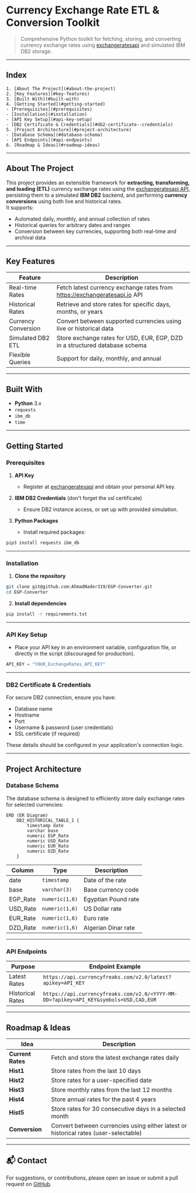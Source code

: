 # Currency Exchange Rate ETL & Conversion Toolkit

> Comprehensive Python toolkit for fetching, storing, and converting currency exchange rates using [exchangeratesapi](https://exchangeratesapi.io) and simulated IBM DB2 storage.

---

##  Index

    1. [About The Project](#about-the-project)
    2. [Key Features](#key-features)
    3. [Built With](#built-with)
    4. [Getting Started](#getting-started)
    - [Prerequisites](#prerequisites)
    - [Installation](#installation)
    - [API Key Setup](#api-key-setup)
    - [DB2 Certificate & Credentials](#db2-certificate--credentials)
    5. [Project Architecture](#project-architecture)
    - [Database Schema](#database-schema)
    - [API Endpoints](#api-endpoints)
    6. [Roadmap & Ideas](#roadmap-ideas)


---

## About The Project

This project provides an extensible framework for **extracting, transforming, and loading (ETL)** currency exchange rates using the [exchangeratesapi API](https://exchangeratesapi.io), persisting them to a simulated **IBM DB2** backend, and performing **currency conversions** using both live and historical rates.  
It supports:
- Automated daily, monthly, and annual collection of rates
- Historical queries for arbitrary dates and ranges
- Conversion between key currencies, supporting both real-time and archival data

---

##  Key Features

| Feature         | Description                                                                                 |
|-----------------|--------------------------------------------------------------------------------------------|
|  Real-time Rates  | Fetch latest currency exchange rates from https://exchangeratesapi.io API                             |
|  Historical Rates | Retrieve and store rates for specific days, months, or years                            |
|  Currency Conversion | Convert between supported currencies using live or historical data                 |
|  Simulated DB2 ETL | Store exchange rates for USD, EUR, EGP, DZD in a structured database schema            |
|  Flexible Queries  | Support for daily, monthly, and annual                            |

---

##  Built With

- **Python** 3.x
- `requests`
- `ibm_db`
- `time`

---

##  Getting Started

### Prerequisites

1. **API Key**  
   - Register at [exchangeratesapi](https://exchangeratesapi.io) and obtain your personal API key.

2. **IBM DB2 Credentials** (don't forget the ssl certificate)
   - Ensure DB2 instance access, or set up with provided simulation.

3. **Python Packages**
   - Install required packages:

```bash
pip3 install requests ibm_db
```

---

### Installation

1. **Clone the repository**

```bash
git clone git@github.com:AhmadNader319/EGP-Converter.git
cd EGP-Converter
```

2. **Install dependencies**

```bash
pip install -r requirements.txt
```

---

### API Key Setup

- Place your API key in an environment variable, configuration file, or directly in the script (discouraged for production).

```python
API_KEY = "YOUR_ExchangeRates_API_KEY"
```

---

### DB2 Certificate & Credentials

For secure DB2 connection, ensure you have:
- Database name 
- Hostname
- Port
- Username & password (user credentials)
- SSL certificate (if required)

These details should be configured in your application's connection logic.

---
##  Project Architecture

### Database Schema

The database schema is designed to efficiently store daily exchange rates for selected currencies:

```mermaid
ERD (ER Diagram)
    DB2_HISTORICAL_TABLE_1 {
        timestamp date
        varchar base
        numeric EGP_Rate
        numeric USD_Rate
        numeric EUR_Rate
        numeric DZD_Rate
    }
```

| Column     | Type           | Description                     |
|------------|----------------|---------------------------------|
| date       | `timestamp`    | Date of the rate                |
| base       | `varchar(3)`   | Base currency code              |
| EGP_Rate   | `numeric(1,6)` | Egyptian Pound rate             |
| USD_Rate   | `numeric(1,6)` | US Dollar rate                  |
| EUR_Rate   | `numeric(1,6)` | Euro rate                       |
| DZD_Rate   | `numeric(1,6)` | Algerian Dinar rate             |

---

### API Endpoints

| Purpose          | Endpoint Example                                                                                   |
|------------------|--------------------------------------------------------------------------------------------------|
| Latest Rates     | `https://api.currencyfreaks.com/v2.0/latest?apikey=API_KEY`                                       |
| Historical Rates | `https://api.currencyfreaks.com/v2.0/<YYYY-MM-DD>?apikey=API_KEY&symbols=USD,CAD,EUR`             |

---

##  Roadmap & Ideas

| Idea             | Description                                                                          |
|------------------|--------------------------------------------------------------------------------------|
| **Current Rates**| Fetch and store the latest exchange rates daily                                      |
| **Hist1**        | Store rates from the last 10 days                                                    |
| **Hist2**        | Store rates for a user-specified date                                                |
| **Hist3**        | Store monthly rates from the last 12 months                                          |
| **Hist4**        | Store annual rates for the past 4 years                                              |
| **Hist5**        | Store rates for 30 consecutive days in a selected month                              |
| **Conversion**   | Convert between currencies using either latest or historical rates (user-selectable) |

---

## 📬 Contact

For suggestions, or contributions, please open an issue or submit a pull request on [GitHub](https://github.com/AhmadNader319/EGP-Converter.git).
